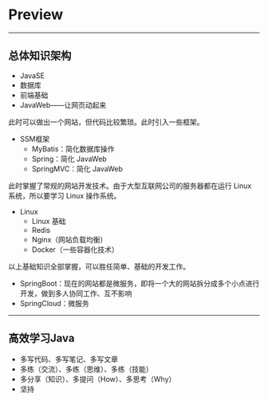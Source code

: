# Preview

---

## 总体知识架构

* JavaSE
* 数据库
* 前端基础
* JavaWeb——让网页动起来

此时可以做出一个网站，但代码比较繁琐。此时引入一些框架。

* SSM框架
  * MyBatis：简化数据库操作
  * Spring：简化 JavaWeb
  * SpringMVC：简化 JavaWeb

此时掌握了常规的网站开发技术。由于大型互联网公司的服务器都在运行 Linux 系统，所以要学习 Linux 操作系统。

* Linux
  * Linux 基础
  * Redis
  * Nginx（网站负载均衡）
  * Docker（一些容器化技术）

以上基础知识全部掌握，可以胜任简单、基础的开发工作。

* SpringBoot：现在的网站都是微服务，即将一个大的网站拆分成多个小点进行开发，做到多人协同工作、互不影响
* SpringCloud：微服务

---

## 高效学习Java

* 多写代码、多写笔记、多写文章
* 多练（交流）、多练（思维）、多练（技能）
* 多分享（知识）、多提问（How）、多思考（Why）
* 坚持